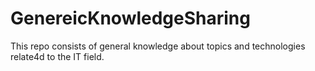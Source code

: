 # GenereicKnowledgeSharing
This repo consists of general knowledge about topics and technologies relate4d to the IT field.
